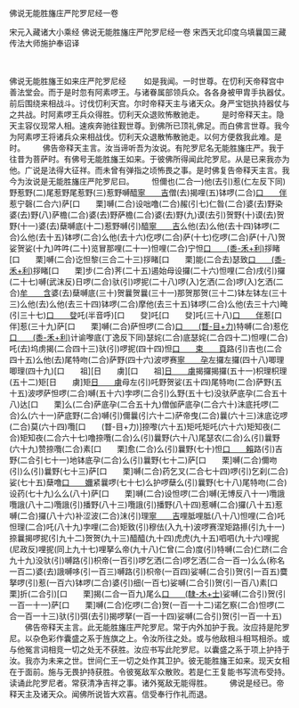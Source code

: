 佛说无能胜旛庄严陀罗尼经一卷


宋元入藏诸大小乘经
佛说无能胜旛庄严陀罗尼经一卷
宋西天北印度乌填曩国三藏传法大师施护奉诏译


　　

佛说无能胜旛王如来庄严陀罗尼经
　　如是我闻。一时世尊。在忉利天帝释宫中善法堂会。而于是时忽有阿素啰王。与诸眷属部领兵众。各各身被甲胄手执器仗。前后围绕来相战斗。讨伐忉利天宫。尔时帝释天主与诸天众。身严宝铠执持器仗与之共战。时阿素啰王兵众得胜。忉利天众退败怖散驰走。
　　是时帝释天主。隐天主容仪现常人相。速疾奔驰往觐世尊。到佛所已顶礼佛足。而白佛言世尊。我今为阿素啰王将诸兵众来相战伐。忉利天众退散怖散驰走。以何方便救我此难。是时。
　　佛告帝释天主言。汝当谛听吾为汝说。有陀罗尼名无能胜旛庄严。我于往昔为菩萨时。有佛号无能胜旛王如来。于彼佛所得闻此陀罗尼。从是已来我亦为他。广说是法得大征祥。而未曾有弹指之顷怖畏之事。是时佛复告帝释天主言。我今为汝说是无能胜旛庄严陀罗尼曰。
　　怛儞也(二合一)他(去引)惹(仁左反下同)野惹野(二)尾惹野尾惹野(三)惹野嚩醯[寧　　吉](四)僧(去)揭哩(五)钵啰(二合)[口　　伴](上)惹宁磬(二合六)萨[口　　栗]嚩(二合)设咄噜(二合)赧(引七)仁昝(二合)婆(去)野染婆(去)野(八)萨檐(二合)婆(去)野萨檐(二合)婆(去)野(九)谟(去引)贺野(十)谟(去)贺野(十一)婆(去)蘖嚩底(十二)惹野嚩(引)醯[寧　　吉](十三)么他(去)么他(去十四)钵啰(二合)么他(去十五)钵啰(二合)么他(去十六)仡啰(二合)萨(十七)仡啰(二合)萨(十八)贺娑贺娑(十九)吽吽(二十)览冒那哩(二十一)怛哩(二合)宁怛[口　　(黍-禾+利)](二合二十二)拶睹[口　　栗]嚩(二合)讫怛黎(三合二十三)拶睹[口　　栗]能(二合去)瑟致[口　　(黍-禾+利)](三合二十四)拶睹[口　　栗]步(二合)荠(二十五)遏始母设攞(二十六)怛哩(二合)戌(引)攞(二十七)嚩(武沫反)日啰(二合)驮(引)啰抳(二十八)啰(入)乞洒(二合)啰(入)乞洒(二合)[牟　　含](引牟敢反二十九)婆(去)蘖嚩底(三十)贺曩贺曩(三十一)那贺那贺(三十二)钵左钵左(三十三)么他(去)么他(去三十四)钵啰(二合)摩他(去三十五)钵啰(二合)么他(去三十六)晻(引三十七)[口　　癹](普沫反)吒(半音呼)[口　　癹]吒[口　　癹]吒(三十八)[口　　伴](蒲敢反下同)惹[口　　伴]惹(三十九)萨[口　　栗]嚩(二合)萨怛啰(二合)[口　　(瞀-目+力)](四十)特嚩(二合)惹仡[口　　(黍-禾+利)](二合四十一)计谕嚟底(丁逸反下同)瑟姹(二合)底瑟姹(二合四十二)怛哩(二合)吒(去)坞虏揭(二合四十三)驮(引)啰抳(四十四)怛[口　　束　　頁](二合)路(引)吉也(二合四十五)么他(去)尾特吻(二合)萨野(四十六)波啰赛[寧　　孕](宁孕反四十七)左攞左攞(四十八)唧理唧理(四十九)[口　　祖][日　　虜][口　　祖][日　　虜](五十)揭攞揭攞(五十一)枳理枳理(五十二)矩[日　　虜]矩[日　　虜](五十三)母左(引)吒野贺娑(五十四)尾特吻(二合)萨野(五十五)波啰萨怛啰(二合)嚩(五十六)孛啰(二合引)么野(五十七)没驮萨底孕(二合五十八)达[口　　栗]么(二合)萨底孕(二合五十九)僧伽萨底孕(二合六十)沫底托啰(二合)么(六十一)萨底野(二合)嚩(引)儞曩(引六十二)萨帝曳(二合)曩(六十三)沫底讫啰(二合)莫(六十四)囕[口　　(瞀-目+力)]捺嚟(六十五)矩吒矩吒(六十六)矩知夜(二合)矩知夜(二合六十七)噜捺囕(二合)么(引)曩野(六十八)尾瑟农(二合)么(引)曩野(六十九)赞捺囕(二合)素[口　　栗]愈(二合)么(引)曩野(七十)怛[口　　賴](二合引)路(引)吉野(二合引七十一)地钵底孕(二合)么(引)曩野(七十二)萨[口　　栗]嚩(二合)儞吻(引)么(引)曩野(七十三)萨[口　　栗]嚩(二合)药乞叉(二合七十四)啰(引)乞刹(二合)娑(七十五)蘖噜[口　　嬭](七十六)紧曩啰(七十七)么护啰蘖么(引)曩野(七十八)尾特吻(二合)设药(七十九)么么(八十)萨[口　　栗]嚩(二合)设怛啰(二合)嚩(无博反八十一)囕誐囕誐(八十二)囕誐(引)播野(八十三)囕誐(引)播野(八十四)惹嚩(二合)攞(八十五)惹嚩(二合)攞(八十六)补涩波(二合)沫(引)理[寧　　吉](八十七)哩胝哩胝(八十八)怛哩(二合)吒怛理(二合)吒(八十九)孛哩(二合)矩致(引)穆佉(入九十)波啰赛涅矩路攃(引九十一)捺曩揭啰抳(引九十二)贺贺(九十三)醯醯(九十四)虎虎(九十五)呬呬(九十六)哩抳(尼政反)哩抳(同上九十七)哩拏么帝(九十八)仁曾(二合)度(引)特嚩(二合)仁跻(二合九十九)没驮(引)嚩路(引)枳帝(一百引)啰乞洒(二合)啰乞洒(二合一百一)么么(称名一百二)婆(去)誐嚩哆(引一百三)嚩路(引)枳帝(一百四)娑嚩(二合引)贺(引一百五)麌拏啰(引)惹(一百六)钵啰(二合)婆(引)细(一百七)娑嚩(二合引)贺(引一百八)素[口　　栗]折(二合引)[口　　栗]揭(二合一百九)尾么[口　　(隸-木+士)](一百十)娑嚩(二合引)贺(引一百一十一)萨[口　　栗]嚩(二合)仡啰(二合)贺(一百一十二)诺乞察(二合)怛啰(二合一百一十三)驮(引)弭(去引)揭啰拏(一百一十四)娑嚩(二合引)贺(引一百一十五)
　　佛告帝释天主言。此无能胜旛庄严陀罗尼。常于内外加护于我。汝应持是陀罗尼。以杂色彩作囊盛之系于旌旗之上。令汝所往之处。或与他敌相斗相骂相杀。或与他冤言词相竞一切之处无不获胜。汝应书写此陀罗尼。以囊盛之系于项上护持于汝。我亦为未来之世。世间仁王一切之处作其卫护。彼无能胜旛王如来。现天女相在于面前。施与无畏护持获胜。令彼冤敌军众散败。若是仁王复能书写流布受持。读诵此陀罗尼者。常获清净吉祥之事。诸外冤敌无能得胜。
　　佛说是经已。帝释天主及诸天众。闻佛所说皆大欢喜。信受奉行作礼而退。


